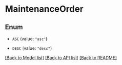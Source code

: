# MaintenanceOrder

## Enum


* `ASC` (value: `"asc"`)

* `DESC` (value: `"desc"`)


[[Back to Model list]](../README.md#documentation-for-models) [[Back to API list]](../README.md#documentation-for-api-endpoints) [[Back to README]](../README.md)


